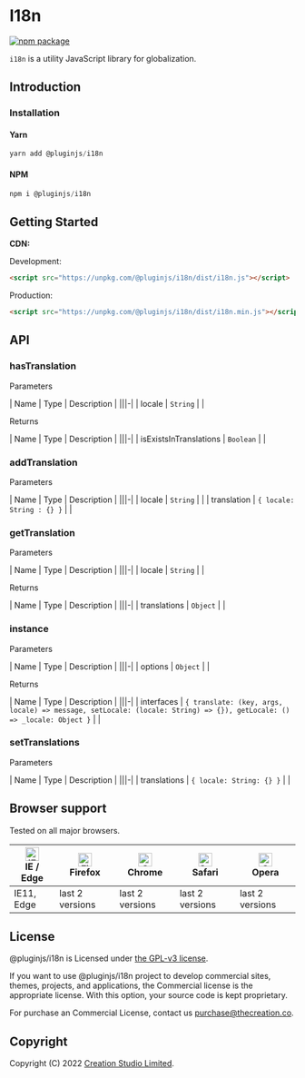 # I18n

[![npm package](https://img.shields.io/npm/v/@pluginjs/i18n.svg)](https://www.npmjs.com/package/@pluginjs/i18n)

`i18n` is a utility JavaScript library for globalization.

## Introduction
### Installation

#### Yarn

```javascript
yarn add @pluginjs/i18n
```

#### NPM

```javascript
npm i @pluginjs/i18n
```

## Getting Started

**CDN:**

Development:

```html
<script src="https://unpkg.com/@pluginjs/i18n/dist/i18n.js"></script>
```

Production:

```html
<script src="https://unpkg.com/@pluginjs/i18n/dist/i18n.min.js"></script>
```

## API

### hasTranslation

Parameters

| Name | Type | Description |
|||-|
| locale | `String` | |

Returns

| Name | Type | Description |
|||-|
| isExistsInTranslations | `Boolean` | |

### addTranslation

Parameters

| Name | Type | Description |
|||-|
| locale | `String` | |
| translation | `{ locale: String : {} }` | |

### getTranslation

Parameters

| Name | Type | Description |
|||-|
| locale | `String` | |

Returns

| Name | Type | Description |
|||-|
| translations | `Object` | |

### instance

Parameters

| Name | Type | Description |
|||-|
| options | `Object` | |

Returns

| Name | Type | Description |
|||-|
| interfaces | `{ translate: (key, args, locale) => message, setLocale: (locale: String) => {}), getLocale: () => _locale: Object }` | |

### setTranslations

Parameters

| Name | Type | Description |
|||-|
| translations | `{ locale: String: {} }` | |

## Browser support

Tested on all major browsers.

| [<img src="https://raw.githubusercontent.com/alrra/browser-logos/master/src/edge/edge_48x48.png" alt="IE / Edge" width="24px" height="24px" />](http://godban.github.io/browsers-support-badges/)</br>IE / Edge | [<img src="https://raw.githubusercontent.com/alrra/browser-logos/master/src/firefox/firefox_48x48.png" alt="Firefox" width="24px" height="24px" />](http://godban.github.io/browsers-support-badges/)</br>Firefox | [<img src="https://raw.githubusercontent.com/alrra/browser-logos/master/src/chrome/chrome_48x48.png" alt="Chrome" width="24px" height="24px" />](http://godban.github.io/browsers-support-badges/)</br>Chrome | [<img src="https://raw.githubusercontent.com/alrra/browser-logos/master/src/safari/safari_48x48.png" alt="Safari" width="24px" height="24px" />](http://godban.github.io/browsers-support-badges/)</br>Safari | [<img src="https://raw.githubusercontent.com/alrra/browser-logos/master/src/opera/opera_48x48.png" alt="Opera" width="24px" height="24px" />](http://godban.github.io/browsers-support-badges/)</br>Opera |
| --------- | --------- | --------- | --------- | --------- |
| IE11, Edge| last 2 versions| last 2 versions| last 2 versions| last 2 versions|

## License

@pluginjs/i18n is Licensed under [the GPL-v3 license](LICENSE).

If you want to use @pluginjs/i18n project to develop commercial sites, themes, projects, and applications, the Commercial license is the appropriate license. With this option, your source code is kept proprietary.

For purchase an Commercial License, contact us purchase@thecreation.co.

## Copyright

Copyright (C) 2022 [Creation Studio Limited](creationstudio.com).